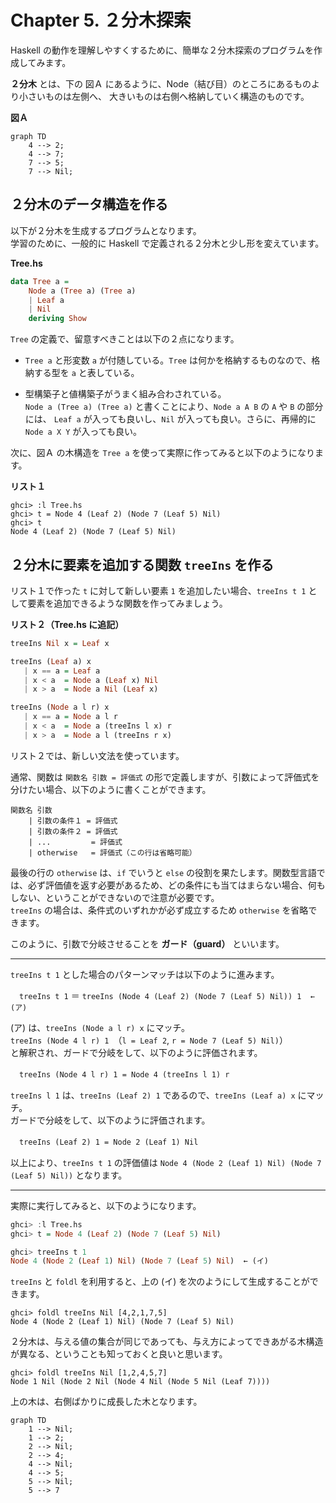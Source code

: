 # Chapter 5. ２分木探索

Haskell の動作を理解しやすくするために、簡単な２分木探索のプログラムを作成してみます。

**２分木** とは、下の 図Ａ にあるように、Node（結び目）のところにあるものより小さいものは左側へ、
大きいものは右側へ格納していく構造のものです。

**図Ａ**
```mermaid
graph TD
    4 --> 2;
    4 --> 7;
    7 --> 5;
    7 --> Nil;
```

## ２分木のデータ構造を作る

以下が２分木を生成するプログラムとなります。<br>
学習のために、一般的に Haskell で定義される２分木と少し形を変えています。

**Tree.hs**
```Haskell
data Tree a =
    Node a (Tree a) (Tree a)
    | Leaf a
    | Nil
    deriving Show
```

`Tree` の定義で、留意すべきことは以下の２点になります。　

* `Tree a` と形変数 `a` が付随している。`Tree` は何かを格納するものなので、格納する型を `a` と表している。

* 型構築子と値構築子がうまく組み合わされている。<br>
`Node a (Tree a) (Tree a)` と書くことにより、`Node a A B` の `A` や `B` の部分には、
`Leaf a` が入っても良いし、`Nil` が入っても良い。さらに、再帰的に `Node a X Y` が入っても良い。

次に、図Ａ の木構造を `Tree a` を使って実際に作ってみると以下のようになります。

**リスト１**
```
ghci> :l Tree.hs
ghci> t = Node 4 (Leaf 2) (Node 7 (Leaf 5) Nil)
ghci> t
Node 4 (Leaf 2) (Node 7 (Leaf 5) Nil)
```
## ２分木に要素を追加する関数 `treeIns` を作る

リスト１で作った `t` に対して新しい要素 `1` を追加したい場合、`treeIns t 1` として要素を追加できるような関数を作ってみましょう。<br>

**リスト２（Tree.hs に追記）**
```Haskell
treeIns Nil x = Leaf x

treeIns (Leaf a) x
   | x == a = Leaf a
   | x < a  = Node a (Leaf x) Nil
   | x > a  = Node a Nil (Leaf x)

treeIns (Node a l r) x
   | x == a = Node a l r
   | x < a  = Node a (treeIns l x) r
   | x > a  = Node a l (treeIns r x)
```

リスト２では、新しい文法を使っています。

通常、関数は `関数名 引数 = 評価式` の形で定義しますが、引数によって評価式を分けたい場合、以下のように書くことができます。<br>
```
関数名 引数
    | 引数の条件１ = 評価式
    | 引数の条件２ = 評価式
    | ...         = 評価式
    | otherwise   = 評価式（この行は省略可能）
```
最後の行の `otherwise` は、`if` でいうと `else` の役割を果たします。関数型言語では、必ず評価値を返す必要があるため、どの条件にも当てはまらない場合、何もしない、ということができないので注意が必要です。<br>
`treeIns` の場合は、条件式のいずれかが必ず成立するため `otherwise` を省略できます。

このように、引数で分岐させることを **ガード（guard）** といいます。

---
`treeIns t 1` とした場合のパターンマッチは以下のように進みます。

　`treeIns t 1` ＝ `treeIns (Node 4 (Leaf 2) (Node 7 (Leaf 5) Nil)) 1  ← (ア)`  

(ア) は、`treeIns (Node a l r) x` にマッチ。  
`treeIns (Node 4 l r) 1`　（`l = Leaf 2`, `r = Node 7 (Leaf 5) Nil)`）<br>
と解釈され、ガードで分岐をして、以下のように評価されます。

　`treeIns (Node 4 l r) 1 = Node 4 (treeIns l 1) r`

`treeIns l 1` は、`treeIns (Leaf 2) 1` であるので、`treeIns (Leaf a) x` にマッチ。  
ガードで分岐をして、以下のように評価されます。

　`treeIns (Leaf 2) 1 = Node 2 (Leaf 1) Nil`
 
以上により、`treeIns t 1` の評価値は `Node 4 (Node 2 (Leaf 1) Nil) (Node 7 (Leaf 5) Nil))` となります。

---
実際に実行してみると、以下のようになります。
```Haskell
ghci> :l Tree.hs
ghci> t = Node 4 (Leaf 2) (Node 7 (Leaf 5) Nil)

ghci> treeIns t 1
Node 4 (Node 2 (Leaf 1) Nil) (Node 7 (Leaf 5) Nil)  ← (イ)
```

`treeIns` と `foldl` を利用すると、上の (イ) を次のようにして生成することができます。
```
ghci> foldl treeIns Nil [4,2,1,7,5]
Node 4 (Node 2 (Leaf 1) Nil) (Node 7 (Leaf 5) Nil)
```

２分木は、与える値の集合が同じであっても、与え方によってできあがる木構造が異なる、ということも知っておくと良いと思います。
```
ghci> foldl treeIns Nil [1,2,4,5,7]
Node 1 Nil (Node 2 Nil (Node 4 Nil (Node 5 Nil (Leaf 7))))
```
上の木は、右側ばかりに成長した木となります。
```mermaid
graph TD
    1 --> Nil;
    1 --> 2;
    2 --> Nil;
    2 --> 4;
    4 --> Nil;
    4 --> 5;
    5 --> Nil;
    5 --> 7
```
